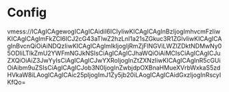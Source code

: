# Config

vmess://ICAgICAgewogICAgICAidiI6ICIyIiwKICAgICAgInBzIjogImhvcmFzIiwKICAgICAgImFkZCI6ICJ2cG43aTlwZ2hzLnl1a21sZGkuc3R1ZGlvIiwKICAgICAgInBvcnQiOiAiNDQzIiwKICAgICAgImlkIjogIjRmZjFlNGViLWZlZDktNDMwNy05ODliLTlkZmU2YWFmNGJkNSIsCiAgICAgICJhaWQiOiAiMCIsCiAgICAgICJuZXQiOiAiZ3JwYyIsCiAgICAgICJwYXRoIjogInZtZXNzIiwKICAgICAgInR5cGUiOiAibm9uZSIsCiAgICAgICJob3N0IjogInZwbjdpOXBnaHMueXVrbWxkaS5zdHVkaW8iLAogICAgICAic25pIjogImJ1Zy5jb20iLAogICAgICAidGxzIjogInRscyIKfQo=
